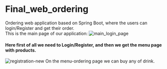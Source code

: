 # Final_web_ordering
Ordering web application based on Spring Boot, where the users can login/Register and get their order.
<br>
This is the main page of our application:
![main_login_page](https://user-images.githubusercontent.com/73636880/172006962-eb07b9f9-4973-498d-8a1e-e87d98b07c24.png)
#### Here first of all we need to Login/Register, and then we get the menu page with products.
![registration-new](https://user-images.githubusercontent.com/73636880/172008999-c1f20e69-c355-492b-9fba-fe359d991065.png)
On the menu-ordering page we can buy any of drink.

